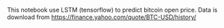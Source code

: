 This notebook use LSTM (tensorflow) to predict bitcoin open price. Data is download from  https://finance.yahoo.com/quote/BTC-USD/history/
